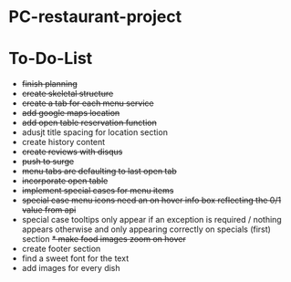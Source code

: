 # PC-restaurant-project

# To-Do-List 
* <del>finish planning</del>
* <del>create skeletal structure</del>
* <del>create a tab for each menu service</del>
* <del>add google maps location</del>
* <del>add open table reservation function</del>
* adusjt title spacing for location section
* create history content
* <del>create reviews with disqus</del>
* <del>push to surge<del>
* <del>menu tabs are defaulting to last open tab<del>
* <del>incorporate open table</del>
* <del>implement special cases for menu items<del>
* <del>special case menu icons need an on hover info box reflecting the 0/1 value from api<del>
* special case tooltips only appear if an exception is required / nothing appears otherwise and only appearing correctly on specials (first) section
<del>* make food images zoom on hover</del>
* create footer section
* find a sweet font for the text
* add images for every dish

  

